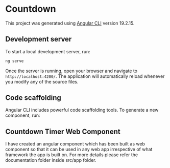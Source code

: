 # Countdown

This project was generated using [Angular CLI](https://github.com/angular/angular-cli) version 19.2.15.

## Development server

To start a local development server, run:

```bash
ng serve
```

Once the server is running, open your browser and navigate to `http://localhost:4200/`. The application will automatically reload whenever you modify any of the source files.

## Code scaffolding

Angular CLI includes powerful code scaffolding tools. To generate a new component, run:

## Countdown Timer Web Component

I have created an angular component which has been built as web component so that it can be used in any web app irrespective of what framework the app is built on. For more details please refer the documentation folder inside src/app folder. 
